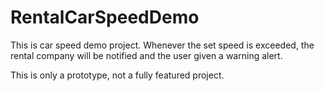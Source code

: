 # RentalCarSpeedDemo
This is car speed demo project. Whenever the set speed is exceeded, the rental company will be notified and the user given a warning alert.

This is only a prototype, not a fully featured project.